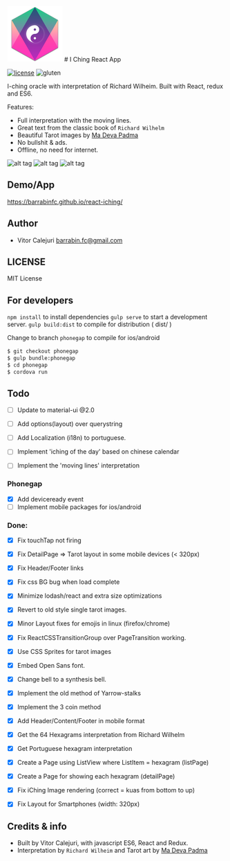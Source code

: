 ![icon](./extra/icon_128x128.png) # I Ching React App

[![license](https://img.shields.io/github/license/mashape/apistatus.svg?style=flat-square)](https://github.com/barrabinfc/react-iching)
![gluten](https://img.shields.io/badge/gluten-free-brightgreen.svg?style=flat-square
)

I-ching oracle with interpretation of Richard Wilheim.
Built with React, redux and ES6.

Features:
  - Full interpretation with the moving lines.
  - Great text from the classic book of `Richard Wilhelm`
  - Beautiful Tarot images by [Ma Deva Padma](http://thetaooracle.com)
  - No bullshit & ads.
  - Offline, no need for internet.

![alt tag](https://raw.githubusercontent.com/barrabinfc/react-iching/master/src/constants/screenshots/iching-main.png)
![alt tag](https://raw.githubusercontent.com/barrabinfc/react-iching/master/src/constants/screenshots/all.png)
![alt tag](https://raw.githubusercontent.com/barrabinfc/react-iching/master/src/constants/screenshots/detail.png)

## Demo/App

https://barrabinfc.github.io/react-iching/

## Author

* Vitor Calejuri  <barrabin.fc@gmail.com>

## LICENSE

MIT License

## For developers

`npm install` to install dependencies
`gulp serve` to start a development server.
`gulp build:dist` to compile for distribution ( dist/ )

Change to branch `phonegap` to compile for ios/android

```
$ git checkout phonegap
$ gulp bundle:phonegap
$ cd phonegap
$ cordova run
```

## Todo

- [ ] Update to material-ui @2.0 
- [ ] Add options(layout) over querystring 

- [ ] Add Localization (i18n) to portuguese.
- [ ] Implement 'iching of the day' based on chinese calendar
- [ ] Implement the 'moving lines' interpretation

### Phonegap
- [x] Add deviceready event
- [ ] Implement mobile packages for ios/android

### Done:
- [x] Fix touchTap not firing
- [x] Fix DetailPage => Tarot layout in some mobile devices (< 320px)
- [x] Fix Header/Footer links
- [x] Fix css BG bug when load complete
- [x] Minimize lodash/react and extra size optimizations
- [x] Revert to old style single tarot images.
- [x] Minor Layout fixes for emojis in linux (firefox/chrome)
- [X] Fix ReactCSSTransitionGroup over PageTransition working.
- [X] Use CSS Sprites for tarot images
- [X] Embed Open Sans font.
- [X] Change bell to a synthesis bell.

- [X] Implement the old method of Yarrow-stalks
- [X] Implement the 3 coin method
- [X] Add Header/Content/Footer in mobile format
- [X] Get the 64 Hexagrams interpretation from Richard Wilhelm
- [X] Get Portuguese hexagram interpretation
- [X] Create a Page using ListView where ListItem = hexagram (listPage)
- [X] Create a Page for showing each hexagram  (detailPage)
- [X] Fix iChing Image rendering (correct = kuas from bottom to up)
- [X] Fix Layout for Smartphones (width: 320px)

## Credits & info

- Built by Vitor Calejuri, with javascript ES6, React and Redux.
- Interpretation by `Richard Wilheim` and
Tarot art by [Ma Deva Padma](http://thetaooracle.com)
